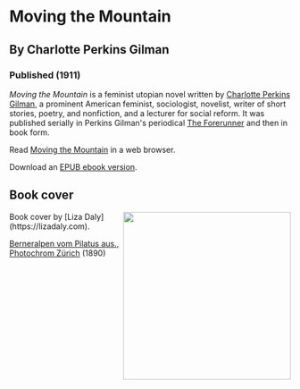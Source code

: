 # Moving the Mountain
## By Charlotte Perkins Gilman
### Published (1911)

  *Moving the Mountain* is a feminist utopian novel written by [Charlotte
  Perkins Gilman](https://en.wikipedia.org/wiki/Charlotte_Perkins_Gilman),
  a prominent American feminist, sociologist, novelist, writer of short
  stories, poetry, and nonfiction, and a lecturer for social reform. It
  was published serially in Perkins Gilman's periodical [The
  Forerunner](http://www.charlotteperkinsgilman.com/2008/05/forerunner-11-forerunner-advertisement.html)
  and then in book form.

Read [Moving the Mountain](https://lizadaly.github.io/utopia-novels/books/moving-the-mountain/moving-the-mountain.html) in a web browser.

Download an [EPUB ebook version](https://lizadaly.github.io/utopia-novels/books/moving-the-mountain/moving-the-mountain.epub).

## Book cover
<img src="https://lizadaly.github.io/utopia-novels/books/moving-the-mountain/cover.png" height="300" align="right">
Book cover by [Liza Daly](https://lizadaly.com).

[Berneralpen vom Pilatus aus., Photochrom
Zürich](https://www.rijksmuseum.nl/en/my/collections/141--mattie-boom/colormania/objecten#/RP-F-F01156-DJ,13)
(1890)

